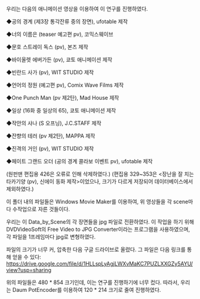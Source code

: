 우리는 다음의 애니메이션 영상을 이용하여 이 연구를 진행하였다.

◆공의 경계 (제3장 통각잔류 중의 장면), ufotable 제작

◆너의 이름은 (teaser 예고편 pv), 코믹스웨이브

◆문호 스트레이 독스 (pv), 본즈 제작 

◆바이올렛 에버가든 (pv), 쿄토 애니메이션 제작 

◆빈란드 사가 (pv), WIT STUDIO 제작

◆언어의 정원 (예고편 pv), Comix Wave Films 제작

◆One Punch Man (pv 제2탄), Mad House 제작

◆일상 (16화 중 일상의 65), 쿄토 애니메이션 제작

◆작안의 샤나 (S 오프닝), J.C.STAFF 제작 

◆잔향의 테러 (pv 제2탄), MAPPA 제작

◆진격의 거인 (pv), WIT STUDIO 제작

◆페이트 그랜드 오더 (공의 경계 콜라보 이벤트 pv), ufotable 제작 


(원펀맨 편집용 426은 오류로 인해 삭제하였다.)
(편집용 329~353은 <장난을 잘 치는 타카기양 (pv), 신에이 동화 제작>이었으나, 크기가 다르게 저장되어 데이터베이스에서 제외하였다.)

이 폴더 내의 파일들은 Windows Movie Maker를 이용하여, 위 영상들을 각 scene마다 수작업으로 자른 것들이다.

우리는 이 Data_by_Scene의 각 장면들을 jpg 파일로 전환하였다. 이 작업을 하기 위해 DVDVideoSoft의 Free Video to JPG Converter이라는 프로그램을 사용하였으며, 각 파일을 1프레임마다 jpg로 변형하였다.

파일의 크기가 너무 커, 압축한 다음 구글 드라이브로 올렸다. 그 파일은 다음 링크를 통해 얻을 수 있다: https://drive.google.com/file/d/1HLLspLyAgjLWXvMaKC7PUZLXXGZy5AYU/view?usp=sharing


위의 파일들은 480 * 854 크기인데, 이는 연구를 진행하기에 너무 컸다. 따라서, 우리는 Daum PotEncoder를 이용하여 120 * 214 크기로 줄여 진행하였다.
